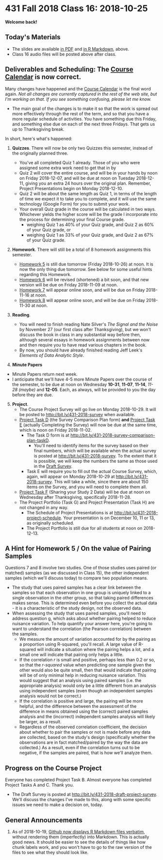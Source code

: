 # 431 Fall 2018 Class 16: 2018-10-25

**Welcome back!**

## Today's Materials

- The slides are available [in PDF](https://github.com/THOMASELOVE/431-2018/blob/master/slides/class16/431_class-16-slides_2018.pdf) and [in R Markdown](https://github.com/THOMASELOVE/THOMASELOVE/431-2018/master/slides/class16/431_class-16-slides_2018.Rmd), above.
- Class 16 audio files will be posted above after class.

## Deliverables and Scheduling: The [Course Calendar](https://github.com/THOMASELOVE/431-2018/blob/master/calendar.md) is now correct.

Many changes have happened and the [Course Calendar](https://github.com/THOMASELOVE/431-2018/blob/master/calendar.md) is the final word again. *Not all changes are currently captured in the rest of the web site, but I'm working on that. If you see something confusing, please let me know.*

- The main goal of the changes is to make it so that the work is spread out more effectively through the rest of the term, and so that you have a more regular schedule of activities. You have something due this Friday, and something else due on each of the next three Fridays. That gets us up to Thanksgiving break. 

In short, here's what's happened:

1. **Quizzes**. There will now be only two Quizzes this semester, instead of the originally planned three.
    - You've all completed Quiz 1 already. Those of you who were assigned some extra work need to get that in by 
    - Quiz 2 will cover the entire course, and will be in your hands by noon on Friday 2018-12-07, and will be due at noon on Tuesday 2018-12-11, giving you an extra 24 hours over the original plan. Remember, Project Presentations begin on Monday 2018-12-10.
    - Quiz 2 will be about the same length as Quiz 1, in terms of the length of time we expect it to take you to complete, and it will use the same technology (Google Form) for you to submit your work.
    - Your overall Quiz grade in the course will be calculated in two ways. Whichever yields the higher score will be the grade I incorporate into the process for determining your final Course grade.
        - weighing Quiz 1 as 40% of your Quiz grade, and Quiz 2 as 60% of your Quiz grade, or
        - weighing Quiz 1 as 33% of your Quiz grade, and Quiz 2 as 67% of your Quiz grade.

2. **Homework**. There will still be a total of 8 homework assignments this semester.
    - [Homework 5](https://github.com/THOMASELOVE/431-2018/tree/master/homework) is still due tomorrow (Friday 2018-10-26) at noon. It is now the only thing due tomorrow. See below for some useful hints regarding this Homework.
    - [Homework 6](https://github.com/THOMASELOVE/431-2018/tree/master/homework) will be revised (shortened) a bit soon, and that new version will be due on Friday 2018-11-09 at noon.
    - [Homework 7](https://github.com/THOMASELOVE/431-2018/tree/master/homework) will appear online soon, and will be due on Friday 2018-11-16 at noon.
    - [Homework 8](https://github.com/THOMASELOVE/431-2018/tree/master/homework) will appear online soon, and will be due on Friday 2018-11-30 at noon.

3. **Reading**. 
    - You will need to finish reading Nate Silver's *The Signal and the Noise* by November 27 (our first class after Thanksgiving), but we won't discuss the book in class in any substantial way before then, although several essays in homework assignments between now and then require you to have read various chapters in the book. 
    - By now, you should have already finished reading Jeff Leek's *Elements of Data Analytic Style*.

4. **Minute Papers**

- Minute Papers return next week. 
- I anticipate that we'll have 4-5 more Minute Papers over the course of the semester, to be due at noon on Wednesday **10-31**, **11-07**, **11-14**, *11-28 (maybe)* and **12-05**. Each, as always, will be provided to you the day before they are due.

5. **Project**.
    - The Course Project Survey will go live on Monday 2018-10-29. It will be posted to http://bit.ly/431-2018-survey when available.
    - [Project Task D](https://thomaselove.github.io/431-2018-project/taskD.html) (the Survey Comparison Plan form) **and** [Project Task E](https://thomaselove.github.io/431-2018-project/taskE.html) (actually Completing the Survey) will now be due at the same time, which is noon on Friday 2018-11-02.
        - The Task D form is at http://bit.ly/431-2018-survey-comparison-plan-taskD. 
            - You'll need to identify items for the survey based on their final numbers, which will be available when the actual survey is posted at http://bit.ly/431-2018-survey. To the extent that it is possible, we will keep the numbers the same as those used in the [Draft Survey](http://bit.ly/431-2018-draft-project-survey).
        - Task E will require you to fill out the actual Course Survey, which, again, will appear on Monday 2018-10-29 at http://bit.ly/431-2018-survey. This will take a while, since there are about 150 items on the Survey, and you will need to complete them all.
    - [Project Task F](https://thomaselove.github.io/431-2018-project/taskF.html) (Sharing your Study 2 Data) will be due at noon on Wednesday after Thanksgiving, specifically 2018-11-28.
    - The Project Portfolio (Task G) and Project Presentation (Task H) are not changed in any way.
        - The Schedule of Project Presentations is at http://bit.ly/431-2018-project-schedule. Your presentation is on December 10, 11 or 13, as originally scheduled.
        - The Project Portfolio is still due for all students at noon on 2018-12-13.

## A Hint for Homework 5 / On the value of Pairing Samples

Questions 7 and 8 involve two studies. One of those studies uses paired (or matched) samples (as we discussed in Class 15), the other independent samples (which we'll discuss today) to compare two population means. 

- The study that uses paired samples has a clear link between the samples so that each observation in one group is uniquely linked to a single observation in the other group, so that taking paired differences makes sense. This is determined even before you collect the actual data - it is a characteristic of the study design, not the observed data.
- When assessing the study that uses paired samples, you'll need to address question g, which asks about whether pairing helped to reduce nuisance variation. To help quantify your answer here, you're going to want to understand the correlation (the Pearson correlation) between the samples. 
    - We measure the amount of variation accounted for by the pairing as a proportion using R-squared, you'll recall. A large value of R-squared will indicate a situation where the pairing helps a lot, and a small one will indicate that pairing only helps a little.
    - If the correlation *r* is small and positive, perhaps less than 0.2 or so, so that the *r-squared* value when predicting one sample given the other would also be quite small, then that would indicate that pairing will be of only minimal help in reducing nuisance variation. This would suggest that an analysis using paired samples (i.e. the appropriate analysis) would only be a little different from an analysis using independent samples (even though an independent samples analysis would not be correct.)
    - If the correlation is positive and large, the pairing will be more helpful, and the difference between the assessment of the difference in means obtained using the (correct) paired samples analysis and the (incorrect) independent samples analysis will likely be larger, as a result.
    - Regardless of the observed correlation coefficient, the decision about whether to pair the samples or not is made before any data are collected, based on the study's design (specifically whether the observations are in fact matched/paired by the way the data are collected.) As a result, even if the correlation turns out to be negative, if the samples are paired, that is how we'll analyze them.

## Progress on the Course Project

Everyone has completed Project Task B. Almost everyone has completed Project Tasks A and C. Thank you.

- The Draft Survey is posted at http://bit.ly/431-2018-draft-project-survey. We'll discuss the changes I've made to this, along with some specific issues we need to make a decision on, today.

## General Announcements

1. As of 2018-10-19, [Github now displays R Markdown files verbatim](https://yihui.name/en/2018/10/rmd-github/), without rendering them (imperfectly) into Markdown. This is actually good news. It should be easier to see the details of things like how chunk labels work, and you won't have to go to the raw version of the files to see what they should look like.

